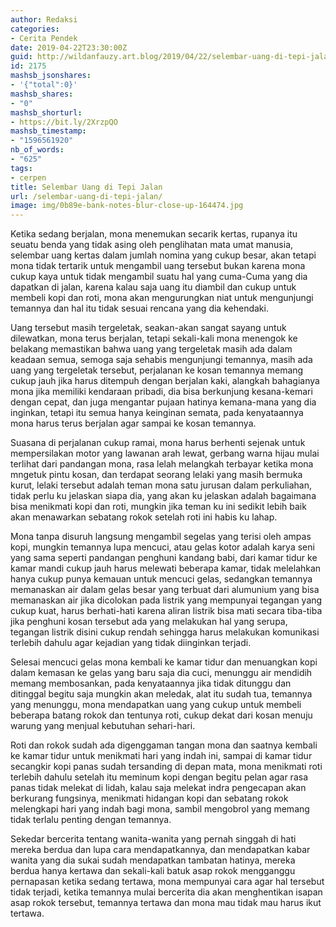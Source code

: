 ```yaml
---
author: Redaksi
categories:
- Cerita Pendek
date: 2019-04-22T23:30:00Z
guid: http://wildanfauzy.art.blog/2019/04/22/selembar-uang-di-tepi-jalan/
id: 2175
mashsb_jsonshares:
- '{"total":0}'
mashsb_shares:
- "0"
mashsb_shorturl:
- https://bit.ly/2XrzpQO
mashsb_timestamp:
- "1596561920"
nb_of_words:
- "625"
tags:
- cerpen
title: Selembar Uang di Tepi Jalan
url: /selembar-uang-di-tepi-jalan/
image: img/0b89e-bank-notes-blur-close-up-164474.jpg
---
```


<p>
  Ketika sedang berjalan, mona menemukan secarik kertas, rupanya itu seuatu benda yang tidak asing oleh penglihatan mata umat manusia, selembar uang kertas dalam jumlah nomina yang cukup besar, akan tetapi mona tidak tertarik untuk mengambil uang tersebut bukan karena mona cukup kaya untuk tidak mengambil suatu hal yang cuma-Cuma yang dia dapatkan di jalan, karena kalau saja uang itu diambil dan cukup untuk membeli kopi dan roti, mona akan mengurungkan niat untuk mengunjungi temannya dan hal itu tidak sesuai rencana yang dia kehendaki.
</p>

Uang tersebut masih tergeletak, seakan-akan sangat sayang untuk dilewatkan, mona terus berjalan, tetapi sekali-kali mona menengok ke belakang memastikan bahwa uang yang tergeletak masih ada dalam keadaan semua, semoga saja sehabis mengunjungi temannya, masih ada uang yang tergeletak tersebut, perjalanan ke kosan temannya memang cukup jauh jika harus ditempuh dengan berjalan kaki, alangkah bahagianya mona jika memiliki kendaraan pribadi, dia bisa berkunjung kesana-kemari dengan cepat, dan juga mengantar pujaan hatinya kemana-mana yang dia inginkan, tetapi itu semua hanya keinginan semata, pada kenyataannya mona harus terus berjalan agar sampai ke kosan temannya.

Suasana di perjalanan cukup ramai, mona harus berhenti sejenak untuk mempersilakan motor yang lawanan arah lewat, gerbang warna hijau mulai terlihat dari pandangan mona, rasa lelah melangkah terbayar ketika mona mngetuk pintu kosan, dan terdapat seorang lelaki yang masih bermuka kurut, lelaki tersebut adalah teman mona satu jurusan dalam perkuliahan, tidak perlu ku jelaskan siapa dia, yang akan ku jelaskan adalah bagaimana bisa menikmati kopi dan roti, mungkin jika teman ku ini sedikit lebih baik akan menawarkan sebatang rokok setelah roti ini habis ku lahap.

Mona tanpa disuruh langsung mengambil segelas yang terisi oleh ampas kopi, mungkin temannya lupa mencuci, atau gelas kotor adalah karya seni yang sama seperti pandangan penghuni kandang babi, dari kamar tidur ke kamar mandi cukup jauh harus melewati beberapa kamar, tidak melelahkan hanya cukup punya kemauan untuk mencuci gelas, sedangkan temannya memanaskan air dalam gelas besar yang terbuat dari alumunium yang bisa memanaskan air jika dicolokan pada listrik yang mempunyai tegangan yang cukup kuat, harus berhati-hati karena aliran listrik bisa mati secara tiba-tiba jika penghuni kosan tersebut ada yang melakukan hal yang serupa, tegangan listrik disini cukup rendah sehingga harus melakukan komunikasi terlebih dahulu agar kejadian yang tidak diinginkan terjadi.

Selesai mencuci gelas mona kembali ke kamar tidur dan menuangkan kopi dalam kemasan ke gelas yang baru saja dia cuci, menunggu air mendidih memang membosankan, pada kenyataannya jika tidak ditunggu dan ditinggal begitu saja mungkin akan meledak, alat itu sudah tua, temannya yang menunggu, mona mendapatkan uang yang cukup untuk membeli beberapa batang rokok dan tentunya roti, cukup dekat dari kosan menuju warung yang menjual kebutuhan sehari-hari.

Roti dan rokok sudah ada digenggaman tangan mona dan saatnya kembali ke kamar tidur untuk menikmati hari yang indah ini, sampai di kamar tidur secangkir kopi panas sudah tersanding di depan mata, mona menikmati roti terlebih dahulu setelah itu meminum kopi dengan begitu pelan agar rasa panas tidak melekat di lidah, kalau saja melekat indra pengecapan akan berkurang fungsinya, menikmati hidangan kopi dan sebatang rokok melengkapi hari yang indah bagi mona, sambil mengobrol yang memang tidak terlalu penting dengan temannya.

Sekedar bercerita tentang wanita-wanita yang pernah singgah di hati mereka berdua dan lupa cara mendapatkannya, dan mendapatkan kabar wanita yang dia sukai sudah mendapatkan tambatan hatinya, mereka berdua hanya kertawa dan sekali-kali batuk asap rokok mengganggu pernapasan ketika sedang tertawa, mona mempunyai cara agar hal tersebut tidak terjadi, ketika temannya mulai bercerita dia akan menghentikan isapan asap rokok tersebut, temannya tertawa dan mona mau tidak mau harus ikut tertawa.

